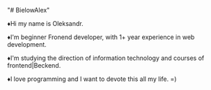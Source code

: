 "# BielowAlex" 

♦Hi my name is Oleksandr.

♦I'm beginner Fronend developer, with 1+ year experience in web development. 

♦I'm studying the direction of information technology and courses of frontend|Beckend. 

♦I love programming and I want to devote this all my life. =)
